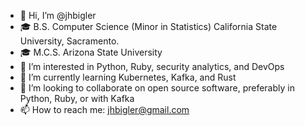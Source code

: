 - 👋 Hi, I’m @jhbigler
- 🎓 B.S. Computer Science (Minor in Statistics) California State University, Sacramento.
- 🎓 M.C.S. Arizona State University
- 👀 I’m interested in Python, Ruby, security analytics, and DevOps
- 🌱 I’m currently learning Kubernetes, Kafka, and Rust
- 💞️ I’m looking to collaborate on open source software, preferably in Python, Ruby, or with Kafka
- 📫 How to reach me: jhbigler@gmail.com

<!---
jhbigler/jhbigler is a ✨ special ✨ repository because its `README.md` (this file) appears on your GitHub profile.
You can click the Preview link to take a look at your changes.
--->
